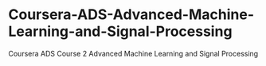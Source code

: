 # Coursera-ADS-Advanced-Machine-Learning-and-Signal-Processing
Coursera ADS Course 2 Advanced Machine Learning and Signal Processing
